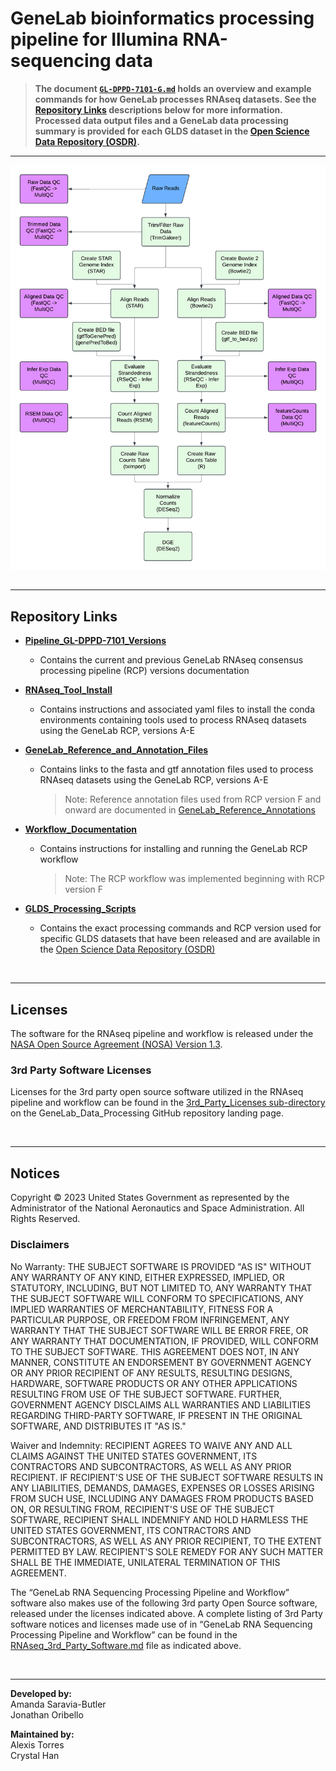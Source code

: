 # GeneLab bioinformatics processing pipeline for Illumina RNA-sequencing data

> **The document [`GL-DPPD-7101-G.md`](Pipeline_GL-DPPD-7101_Versions/GL-DPPD-7101-G.md) holds an overview and example commands for how GeneLab processes RNAseq datasets. See the [Repository Links](#repository-links) descriptions below for more information. Processed data output files and a GeneLab data processing summary is provided for each GLDS dataset in the [Open Science Data Repository (OSDR)](https://osdr.nasa.gov/bio/repo/).**  

---
<img src="images/pipeline_diagram.png" align="center" alt=""/> 
<img src="images/RNAseq_pipeline_diagram.png" align="center" alt=""/>

---
## Repository Links

* [**Pipeline_GL-DPPD-7101_Versions**](Pipeline_GL-DPPD-7101_Versions)

  - Contains the current and previous GeneLab RNAseq consensus processing pipeline (RCP) versions documentation

* [**RNAseq_Tool_Install**](RNAseq_Tool_Install)

  - Contains instructions and associated yaml files to install the conda environments containing tools used to process RNAseq datasets using the GeneLab RCP, versions A-E

* [**GeneLab_Reference_and_Annotation_Files**](GeneLab_Reference_and_Annotation_Files)

  - Contains links to the fasta and gtf annotation files used to process RNAseq datasets using the GeneLab RCP, versions A-E
    > Note: Reference annotation files used from RCP version F and onward are documented in [GeneLab_Reference_Annotations](../GeneLab_Reference_Annotations)

* [**Workflow_Documentation**](Workflow_Documentation)

  - Contains instructions for installing and running the GeneLab RCP workflow
    > Note: The RCP workflow was implemented beginning with RCP version F 

* [**GLDS_Processing_Scripts**](GLDS_Processing_Scripts)

  - Contains the exact processing commands and RCP version used for specific GLDS datasets that have been released and are available in the [Open Science Data Repository (OSDR)](https://osdr.nasa.gov/bio/repo/)

<br>

---

## Licenses

The software for the RNAseq pipeline and workflow is released under the [NASA Open Source Agreement (NOSA) Version 1.3](../Licenses/RNA_Sequencing_NOSA_License.pdf).


### 3rd Party Software Licenses

Licenses for the 3rd party open source software utilized in the RNAseq pipeline and workflow can be found in the [3rd_Party_Licenses sub-directory](../3rd_Party_Licenses/RNAseq_3rd_Party_Software.md) on the GeneLab_Data_Processing GitHub repository landing page. 

<br>

---

## Notices

Copyright © 2023 United States Government as represented by the Administrator of the National Aeronautics and Space Administration.  All Rights Reserved. 

### Disclaimers

No Warranty: THE SUBJECT SOFTWARE IS PROVIDED "AS IS" WITHOUT ANY WARRANTY OF ANY KIND, EITHER EXPRESSED, IMPLIED, OR STATUTORY, INCLUDING, BUT NOT LIMITED TO, ANY WARRANTY THAT THE SUBJECT SOFTWARE WILL CONFORM TO SPECIFICATIONS, ANY IMPLIED WARRANTIES OF MERCHANTABILITY, FITNESS FOR A PARTICULAR PURPOSE, OR FREEDOM FROM INFRINGEMENT, ANY WARRANTY THAT THE SUBJECT SOFTWARE WILL BE ERROR FREE, OR ANY WARRANTY THAT DOCUMENTATION, IF PROVIDED, WILL CONFORM TO THE SUBJECT SOFTWARE. THIS AGREEMENT DOES NOT, IN ANY MANNER, CONSTITUTE AN ENDORSEMENT BY GOVERNMENT AGENCY OR ANY PRIOR RECIPIENT OF ANY RESULTS, RESULTING DESIGNS, HARDWARE, SOFTWARE PRODUCTS OR ANY OTHER APPLICATIONS RESULTING FROM USE OF THE SUBJECT SOFTWARE.  FURTHER, GOVERNMENT AGENCY DISCLAIMS ALL WARRANTIES AND LIABILITIES REGARDING THIRD-PARTY SOFTWARE, IF PRESENT IN THE ORIGINAL SOFTWARE, AND DISTRIBUTES IT "AS IS."

Waiver and Indemnity:  RECIPIENT AGREES TO WAIVE ANY AND ALL CLAIMS AGAINST THE UNITED STATES GOVERNMENT, ITS CONTRACTORS AND SUBCONTRACTORS, AS WELL AS ANY PRIOR RECIPIENT.  IF RECIPIENT'S USE OF THE SUBJECT SOFTWARE RESULTS IN ANY LIABILITIES, DEMANDS, DAMAGES, EXPENSES OR LOSSES ARISING FROM SUCH USE, INCLUDING ANY DAMAGES FROM PRODUCTS BASED ON, OR RESULTING FROM, RECIPIENT'S USE OF THE SUBJECT SOFTWARE, RECIPIENT SHALL INDEMNIFY AND HOLD HARMLESS THE UNITED STATES GOVERNMENT, ITS CONTRACTORS AND SUBCONTRACTORS, AS WELL AS ANY PRIOR RECIPIENT, TO THE EXTENT PERMITTED BY LAW.  RECIPIENT'S SOLE REMEDY FOR ANY SUCH MATTER SHALL BE THE IMMEDIATE, UNILATERAL TERMINATION OF THIS AGREEMENT. 

The “GeneLab RNA Sequencing Processing Pipeline and Workflow” software also makes use of the following 3rd party Open Source software, released under the licenses indicated above.  A complete listing of 3rd Party software notices and licenses made use of in “GeneLab RNA Sequencing Processing Pipeline and Workflow” can be found in the [RNAseq_3rd_Party_Software.md](../3rd_Party_Licenses/RNAseq_3rd_Party_Software.md) file as indicated above. 

<br>

---
**Developed by:**  
Amanda Saravia-Butler    
Jonathan Oribello  

**Maintained by:**  
Alexis Torres  
Crystal Han  